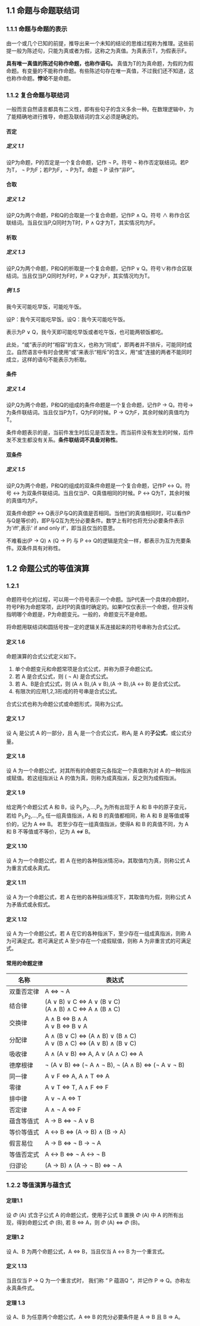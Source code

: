 ## 1.1 命题与命题联结词

### 1.1.1 命题与命题的表示

由一个或几个已知的前提，推导出来一个未知的结论的思维过程称为推理。这些前提一般为陈述句，只能为真或者为假，这称之为真值。为真表示T，为假表示F。

**具有唯一真值的陈述句称作命题，也称作语句。** 真值为T的为真命题，为假的为假命题。有变量的不能称作命题。有些陈述句存在唯一真值，不过我们还不知道，这也称作命题。**悖论**不是命题。

### 1.1.2 复合命题与联结词

一般而言自然语言都具有二义性，即有些句子的含义多余一种。在数理逻辑中，为了能精确地进行推导，命题及联结词的含义必须是确定的。

#### 否定

##### 定义 1.1
设P为命题，P的否定是一个复合命题，记作 $\lnot$ P。符号 $\lnot$ 称作否定联结词。若P为T， $\lnot$ P为F；若P为F，$\lnot$ P为T。命题 $\lnot$ P 读作“非P”。

#### 合取

##### 定义 1.2
设P,Q为两个命题，P和Q的合取是一个复合命题，记作P $\land$ Q。符号 $\land$ 称作合区联结词。当且仅当P,Q同时为T时，P $\land$ Q才为T，其实情况均为F。

#### 析取

##### 定义 1.3
设P,Q为两个命题，P和Q的析取是一个复合命题，记作P $\lor$ Q。符号$\lor$称作合区联结词。当且仅当P,Q同时为F时，P $\land$ Q才为F，其实情况均为T。

##### 例 1.5

我今天可能吃早饭，可能吃午饭。

设P：我今天可能吃早饭。设Q：我今天可能吃午饭。

表示为P $\lor$ Q，我今天即可能吃早饭或者吃午饭，也可能两顿饭都吃。

此处，“或”表示的时“相容”的含义，也称为“同或”，即两者并不排斥，可能同时成立。自然语言中有时会使用“或”来表示“相斥”的含义，用“或”连接的两者不能同时成立，这样的语句不能表示为析取。

#### 条件

##### 定义 1.4
设P,Q为两个命题，P和Q的组成的条件命题是一个复合命题，记作P $\to$ Q。符号$\to$为条件联结词。当且仅当P为T，Q为F的时候。P $\to$ Q为F，其余时候的真值均为T。

条件命题表示的是，当前件发生时后见是否发生。而当前件没有发生的时候，后件发不发生都没有关系。**条件联结词不具备对称性**。

#### 双条件

##### 定义 1.5

设P,Q为两个命题，P和Q的组成的双条件命题是一个复合命题，记作P $\leftrightarrow$ Q。符号 $\leftrightarrow$ 为双条件联结词。当且仅当P、Q真值相同的时候。P $\leftrightarrow$ Q为T，其余时候的真值均为F。

双条件命题P $\leftrightarrow$ Q表示P与Q的真值是否相同。当他们的真值相同时，可以看作P与Q是等价的，即P与Q互为充分必要条件。数学上有时也将充分必要条件表示为'iff',表示' if and only if'，即当且仅当的意思。

不难看出(P $\to$ Q) $\land$ (Q $\to$ P) 与 P $\leftrightarrow$ Q的逻辑是完全一样，都表示为互为充要条件。双条件具有对称性。

## 1.2 命题公式的等值演算

### 1.2.1 

命题符号化的过程，可以用一个符号表示一个命题。当P代表一个具体的命题时，符号P称为命题常项，此时P的真值时确定的。如果P仅仅表示一个命题，但并没有指明哪个命题是，P为命题变元。一般的，命题变元不是命题。

将命题用联结词和圆括号按一定的逻辑关系连接起来的符号串称为合式公式。

#### 定义 1.6
命题演算的合式公式定义如下。

1. 单个命题变元和命题常项是合式公式，并称为原子命题公式。
2. 若 A 是合式公式，则 ( $\lnot$ A) 是合式公式。
3. 若 A、B是合式公式，则 (A $\land$ B),(A $\lor$ B),(A $\to$ B),(A $\leftrightarrow$ B) 是合式公式。
4.  有限次的应用1,2,3形成的符号串是合式公式。

合式公式也称为命题公式或命题形式，简称为公式。

#### 定义 1.7

设 A<sub>i</sub> 是公式 A 的一部分，且 A<sub>i</sub> 是一个合式公式，称A<sub>i</sub> 是 A 的**子公式**，或公式分量。

#### 定义 1.8

设 A 为一个命题公式，对其所有的命题变元各指定一个真值称为对 A 的一种指派或赋值。若这组指派让 A 的值为真，则称为成真指派，反之则为成假指派。


#### 定义 1.9

给定两个命题公式 A 和 B，设 P<sub>1</sub>,P<sub>2</sub>,...,P<sub>n</sub> 为所有出现于 A 和 B 中的原子变元， 若给 P<sub>1</sub>,P<sub>2</sub>,...,P<sub>n</sub> 任一组真值指派，A 和 B 的真值都相同，称 A 和 B 是等值或等价的，记为 A $\Leftrightarrow$ B。 若至少存在一组真值指派，使得A 和 B 的真值不同，为 A 和 B 不等值或不等价，记为 A $\not\Leftrightarrow$ B。

#### 定义 1.10

设 A 为一个命题公式，若 A 在他的各种指派情况ia，其取值均为真，则称公式 A 为重言式或永真式。

#### 定义 1.11

设 A 为一个命题公式，若 A 在他的各种指派情况下，其取值均为假，则称公式 A 为矛盾式或永假式。

#### 定义 1.12

设 A 为一个命题公式，若 A 在它的各种指派下，至少存在一组成真指派，则称 A 为可满足式。若可满足式 A 至少存在一个成假赋值，则称 A 为非重言式的可满足式。

#### 常用的命题定律

| 名称 | 表达式|
|--|--|
|双重否定律|A $\Leftrightarrow$ $\lnot$ A|
|结合律| (A $\lor$ B) $\lor$ C $\Leftrightarrow$ A $\lor$ (B $\lor$ C)<br>(A $\land$ B) $\land$ C $\Leftrightarrow$ A $\land$ (B $\land$ C)|
|交换律| A $\land$ B $\Leftrightarrow$ B $\land$ A<br> A $\lor$ B $\Leftrightarrow$ B $\lor$ A
|分配律| A $\land$ (B $\lor$ C) $\Leftrightarrow$ (A $\land$ B) $\lor$ (B $\land$ C)<br>A $\lor$ (B $\land$ C) $\Leftrightarrow$ (A $\lor$ B) $\land$ (B $\lor$ C)|
|吸收律| A $\land$ (A $\lor$ B) $\Leftrightarrow$  A, A $\lor$ (A $\land$ C) $\Leftrightarrow$ A|
|德摩根律| $\lnot$ (A $\lor$ B) $\Leftrightarrow$ ($\lnot$ A $\land$ $\lnot$ B), $\lnot$ (A $\land$ B) $\Leftrightarrow$ ($\lnot$ A $\lor$ $\lnot$ B)|
|同一律|A $\lor$ F $\Leftrightarrow$ A, A $\land$ T $\Leftrightarrow$ A|
|零律| A $\lor$ T $\Leftrightarrow$ T, A $\land$ F $\Leftrightarrow$ F|
|排中律| A $\lor$ $\lnot$ A $\Leftrightarrow$ T|
|否定律| A $\land$ $\lnot$ A $\Leftrightarrow$ F|
|蕴含等值式| A $\rightarrow$ B $\Leftrightarrow$ $\lnot$ A $\lor$ B|
|等价等值式|A $\leftrightarrow$ B $\Leftrightarrow$ (A $\rightarrow$ B) $\land$ (B $\rightarrow$ A)|
|假言易位| A $\rightarrow$ B $\Leftrightarrow$ $\lnot$ B $\rightarrow$ $\lnot$ A|
|等值否定式| A $\leftrightarrow$ B $\Leftrightarrow$ $\lnot$ A $\leftrightarrow$ $\lnot$ B |
|归谬论| (A $\rightarrow$ B) $\land$ (A $\rightarrow$ $\lnot$ B) $\Leftrightarrow$ $\lnot$ A|

### 1.2.2 等值演算与蕴含式

#### 定理1.1

设 $\Phi$ (A) 式含子公式 A 的命题公式，使用子公式 B 置换 $\Phi$ (A) 中 A 的所有出现，得到命题公式 $\Phi$ (B), 若 B $\Leftrightarrow$ A，则  $\Phi$ (A) $\Leftrightarrow$ $\Phi$ (B)。

#### 定理1.2

设 A、B 为两个命题公式，A $\Leftrightarrow$ B，当且仅当 A $\leftrightarrow$ B 为一个重言式。

#### 定义 1.13

当且仅当 P $\rightarrow$ Q 为一个重言式时， 我们称 ” P 蕴涵Q “，并记作 P $\Rightarrow$ Q。亦称左永真条件式。

#### 定理 1.3

设 A、B 为任意两个命题公式，A $\Leftrightarrow$ B 的充分必要条件是 A $\Rightarrow$ B 且 B $\Rightarrow$ A。









